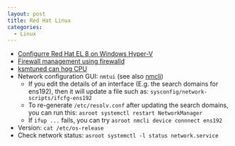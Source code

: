 ```yaml
---
layout: post
title: Red Hat Linux
categories:
  - Linux
---
```

* [Configurre Red Hat EL 8 on Windows Hyper-V](https://developers.redhat.com/rhel8/install-rhel8-hyperv/)
* [Firewall management using firewalld](https://access.redhat.com/documentation/en-us/red_hat_enterprise_linux/7/html/security_guide/sec-viewing_current_status_and_settings_of_firewalld)
* [ksmtuned can hog CPU](https://access.redhat.com/documentation/en-us/red_hat_enterprise_linux/7/html/virtualization_tuning_and_optimization_guide/chap-ksm)
* Network configuration GUI: `nmtui`  (see also [nmcli](https://access.redhat.com/documentation/en-us/red_hat_enterprise_linux/7/html-single/networking_guide/index#sec-Adding_and_Configuring_a_Static_Ethernet_Connection_with_nmcli))  
  * If you edit the details of an interface (E.g. the search domains for ens192), then it will update a file such as: `sysconfig/network-scripts/ifcfg-ens192`  
  * To re-generate `/etc/resolv.conf` after updating the search domains, you can run this: `asroot systemctl restart NetworkManager`
  * If `ifup ...` fails, you can try `asroot nmcli device connnect ens192`
* Version: `cat /etc/os-release`
* Check network status: `asroot systemctl -l status network.service`  
